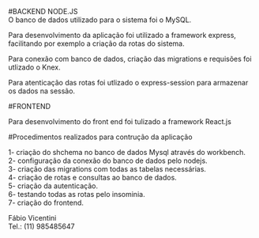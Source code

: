 #BACKEND NODE.JS<br/>
O banco de dados utilizado para o sistema foi o MySQL.<br/>

Para desenvolvimento da aplicação foi utilizado a framework express,
facilitando por exemplo a criação da rotas do sistema.<br/>

Para conexão com banco de dados, criação das migrations e requisões foi utlizado o Knex.<br/>

Para atenticação das rotas foi utlizado o express-session para armazenar os dados na sessão.<br/>


#FRONTEND

Para desenvolvimento do front end foi tulizado a framework React.js


#Procedimentos realizados para contrução da aplicação

1- criação do shchema no banco de dados Mysql através do workbench.<br/>
2- configuração da conexão do banco de dados pelo nodejs.<br/>
3- criação das migrations com todas as tabelas necessárias.<br/>
4- criação de rotas e consultas ao banco de dados.<br/>
5- criação da autenticação.<br/>
6- testando todas as rotas pelo insominia.<br/>
7- criação do frontend.<br/>

Fábio Vicentini<br/>
Tel.: (11) 985485647
